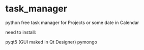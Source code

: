 # task_manager
python free task manager for Projects or some date in Calendar

need to install:

pyqt5 (GUI maked in Qt Designer)
pymongo
